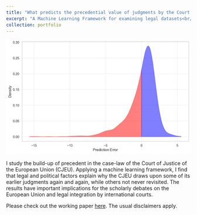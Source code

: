 ```yaml
---
title: "What predicts the precedential value of judgments by the Court of Justice of the European Union?"
excerpt: "A Machine Learning Framework for examining legal datasets<br/><img src='/images/precedent_density.jpg'>"
collection: portfolio
---
```


![Process Illustration](/images/precedent_density.jpg)

I study the build-up of precedent in the case-law of the Court of Justice of the European Union (CJEU). Applying a machine learning framework, I find that legal and political factors explain why the CJEU draws upon some of its earlier judgments again and again, while others not never revisited. The results have important implications for the scholarly debates on the European Union and legal integration by international courts.

Please check out the working paper [here](https://github.com/davidhilpert/precedential-value-ML/blob/main/precedential_value_v01.pdf). The usual disclaimers apply. 